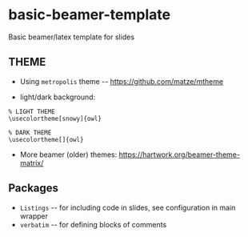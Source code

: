 # basic-beamer-template
Basic beamer/latex template for slides


## THEME
* Using `metropolis` theme -- https://github.com/matze/mtheme

* light/dark background:
```
% LIGHT THEME
\usecolortheme[snowy]{owl}

% DARK THEME
\usecolortheme[]{owl}
```

* More beamer (older) themes:
  https://hartwork.org/beamer-theme-matrix/


## Packages
* `Listings` -- for including code in slides, see configuration in main wrapper
* `verbatim` -- for defining blocks of comments
